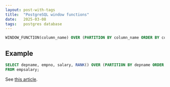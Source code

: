 ```yaml
---
layout: post-with-tags
title:  "PostgreSQL window functions"
date:   2025-03-08
tags:   postgres database
---
```


```sql
WINDOW_FUNCTION(column_name) OVER (PARTITION BY column_name ORDER BY column_name)
```

## Example

```sql
SELECT depname, empno, salary, RANK() OVER (PARTITION BY depname ORDER BY salary DESC)
FROM empsalary;
```

See [this article](https://www.postgresql.org/docs/current/tutorial-window.html).